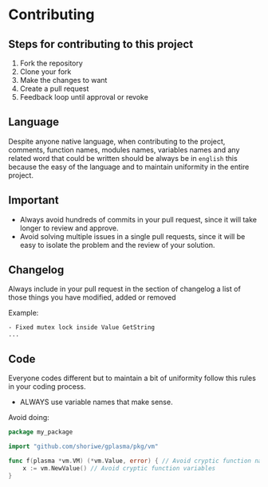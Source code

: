 # Contributing

## Steps for contributing to this project

1. Fork the repository
2. Clone your fork
3. Make the changes to want
4. Create a pull request
5. Feedback loop until approval or revoke

## Language

Despite anyone native language, when contributing to the project, comments, function names, modules names, variables
names and any related word that could be written should be always be in `english` this because the easy of the language
and to maintain uniformity in the entire project.

## Important

- Always avoid hundreds of commits in your pull request, since it will take longer to review and approve.
- Avoid solving multiple issues in a single pull requests, since it will be easy to isolate the problem and the review of your solution.

## Changelog

Always include in your pull request in the section of changelog a list of those things you have modified, added or
removed

Example:

```
- Fixed mutex lock inside Value GetString
...
```

## Code

Everyone codes different but to maintain a bit of uniformity follow this rules in your coding process.

- ALWAYS use variable names that make sense.

Avoid doing:

```go
package my_package

import "github.com/shoriwe/gplasma/pkg/vm"

func f(plasma *vm.VM) (*vm.Value, error) { // Avoid cryptic function names
	x := vm.NewValue() // Avoid cryptic function variables
}
```